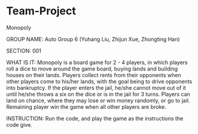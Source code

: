 # Team-Project
Monopoly

GROUP NAME: Auto Group 6 (Yuhang Liu, Zhijun Xue, Zhongting Han)

SECTION: 001

WHAT IS IT: 
Monopoly is a board game for 2 - 4 players, in which players roll a dice to move around the game board, buying lands and building houses on their lands. Players collect rents from their opponents when other players come to his/her lands, with the goal being to drive opponents into bankruptcy. If the player enters the jail, he/she cannot move out of it until he/she throws a six on the dice or is in the jail for 3 turns.  Players can land on chance, where they may lose or win money randomly, or go to jail. Remaining player win the game when all other players are broke.



INSTRUCTION: 
Run the code, and play the game as the instructions the code give. 
